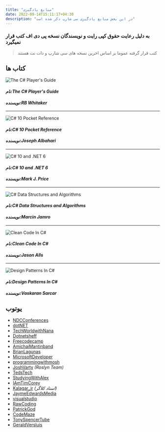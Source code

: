 ```yaml
---
title: "منابع یادگیری"
date: 2022-09-14T15:11:17+04:30
description: "در این بخش منابع یادگیری سی شارپ ذکر شده است"
---
```




### به دلیل رعایت حقوق کپی رایت و نویسندگان نسخه پی دی اف کتب قرار نمیگیرد


> کتب قرار گرفته عموما بر اساس اخرین نسخه های سی شارپ و دات نت هستند

## کتاب ها



![The C# Player's Guide](1.jpg)



#### *نام:The C# Player's Guide* 

#### *نویسنده:RB Whitaker*

* * *

![C# 10 Pocket Reference](2.jpg)


#### *نام:C# 10 Pocket Reference*

#### *نویسنده:Joseph Albahari*

* * *

![C# 10 and .NET 6](3.jpg)


#### *نام:C# 10 and .NET 6*

#### *نویسنده:Mark J. Price*


* * *

![C# Data Structures and Algorithms](4.png)

#### *نام:C# Data Structures and Algorithms*

#### *نویسنده:Marcin Jamro*



* * *

![Clean Code In C#](5.webp)

#### *نام:Clean Code In C#*

#### *نویسنده:Jason Alls*



* * *

![Design Patterns In C#](6.jpg)

#### *نام:Design Patterns In C#*

#### *نویسنده:Vaskaran Sarcar*


## یوتوب

*   [NDCConferences](https://www.youtube.com/c/NDCConferences)
*   [dotNET](https://www.youtube.com/c/dotNET)
*   [TechWorldwithNana](https://www.youtube.com/c/TechWorldwithNana)
*   [Dotnetsheff](https://www.youtube.com/c/dotnetsheff)
*   [Freecodecamp](https://www.youtube.com/c/Freecodecamp)
*   [AmichaiMantinband](https://www.youtube.com/c/AmichaiMantinband)
*   [](https://www.youtube.com/c/ThePrimeagen)[BrianLagunas](https://www.youtube.com/c/BrianLagunas)
*   [MicrosoftDeveloper](https://www.youtube.com/c/MicrosoftDeveloper)
*   [programmingwithmosh](https://www.youtube.com/c/programmingwithmosh)
*   [JoshVarty](https://www.youtube.com/c/JoshVarty) _(Roslyn Team)_
*   [TedsTech](https://www.youtube.com/c/TedsTech)
*   [StudyingWithAlex](https://www.youtube.com/c/StudyingWithAlex)
*   [IAmTimCorey](https://www.youtube.com/user/IAmTimCorey)
*   [Kalagar\_ir](https://www.youtube.com/c/Kalagar_ir) _(استاد کلاگر)_
*   [JaymeEdwardsMedia](https://www.youtube.com/c/JaymeEdwardsMedia)
*   [visualstudio](https://www.youtube.com/c/visualstudio)
*   [RawCoding](https://www.youtube.com/c/RawCoding)
*   [PatrickGod](https://www.youtube.com/c/PatrickGod)
*   [CodeMaze](https://www.youtube.com/c/CodeMaze)
*   [TonySpencerTube](https://www.youtube.com/c/TonySpencerTube)
*   [GeraldVersluis](https://www.youtube.com/c/GeraldVersluis)
